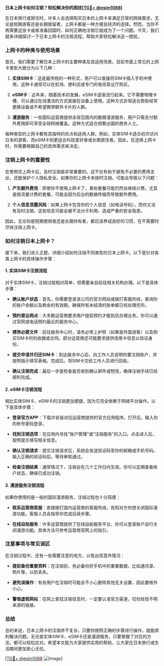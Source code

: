 **日本上网卡如何注销？轻松解决你的困扰[[TG💪+ @esim1088](https://t.me/s/esim1088)]**

在日本旅行或居住时，许多人会选择购买日本的上网卡来满足日常的网络需求。无论是短期游客还是长期居留者，上网卡都是一种方便且经济的选择。然而，当你不再需要这张卡或者准备回国时，如何正确地注销它就成为了一个问题。今天，我们就来详细探讨一下日本上网卡的注销流程，帮助大家轻松解决这一困扰。

### 上网卡的种类与使用场景

首先，我们需要了解日本上网卡的主要种类及其适用场景。目前市面上常见的上网卡类型大致分为以下几种：

1. **实体SIM卡**：这是最传统的一种形式，用户可以直接将SIM卡插入手机中使用。这种卡通常可以在机场、便利店或专门的电信营业厅购买。
   
2. **eSIM卡**：近年来，随着技术的发展，eSIM卡逐渐流行起来。它不需要物理卡槽，可以通过在线激活的方式直接在设备上使用。这种方式非常适合那些经常更换设备或不希望携带额外卡片的人群。

3. **漫游服务**：一些国际运营商提供全球范围内的数据漫游服务，用户只需支付额外费用即可享受全球网络覆盖。这种方式适合频繁出国的商务人士。

每种类型的上网卡都有其独特的优点和适用人群。例如，实体SIM卡适合初次访问日本的游客，而eSIM卡则更适合科技爱好者或长期居住者。因此，在选择上网卡时，你需要根据自己的具体需求来决定。

### 注销上网卡的重要性

在使用完上网卡后，及时注销是非常重要的。这不仅有助于避免不必要的费用支出，还能保护个人隐私安全。如果你的上网卡未按时注销，可能会导致以下问题：

1. **产生额外费用**：即使你不使用上网卡了，某些套餐可能仍然会继续计费。尤其是按流量计费的套餐，可能会因为后台的数据传输而导致额外费用。
   
2. **个人信息泄露风险**：如果上网卡包含你的个人信息（如电话号码），而你又没有及时注销，这些信息可能会被不法分子利用，造成严重的安全隐患。

因此，无论你是短期使用者还是长期持有者，都应该养成良好的习惯，在不需要时尽快注销上网卡。

### 如何注销日本上网卡？

接下来，我们进入正题，详细介绍如何注销不同类型的日本上网卡。以下是针对各类上网卡的具体操作步骤：

#### 1. 实体SIM卡注销流程

对于实体SIM卡，注销过程相对简单，但需要亲自前往相关机构办理。以下是具体步骤：

- **确认账户状态**：首先，你需要登录该公司的官方网站或拨打客服热线，查询你的账户余额以及剩余的有效期。确保所有未结清的账单都已经处理完毕。
  
- **预约营业网点**：大多数运营商要求用户提前预约才能到店办理业务。你可以通过官网或电话预约最近的服务中心。

- **携带必要文件**：前往服务中心时，请务必带上护照（如果是外国游客）以及购买SIM卡时的收据或合同。部分运营商还可能要求提供信用卡信息以验证身份。

- **提交申请并归还SIM卡**：到达服务中心后，向工作人员说明你要注销账户，并按照指示填写表格。完成后，将SIM卡交给工作人员进行回收。

- **确认注销完成**：最后一步是检查是否收到确认邮件或短信，确保注销手续已经顺利完成。

#### 2. eSIM卡注销流程

相比实体SIM卡，eSIM卡的注销更加便捷，因为它完全依赖于网络平台操作。以下是具体步骤：

- **登录官方APP**：下载并安装对应运营商提供的官方应用程序。打开后，输入你的账号密码登录。

- **找到注销选项**：在应用内寻找“账户管理”或“注销服务”的入口。点击进入后，按照提示填写相关信息。

- **确认注销请求**：提交注销请求后，系统会发送验证码至你的邮箱或手机号码。输入正确的验证码后，等待审核通过。

- **检查注销结果**：通常情况下，注销会在几个工作日内生效。你可以定期查看账户状态，确保已成功注销。

#### 3. 漫游服务注销流程

如果你使用的是一般的国际漫游服务，注销过程也十分简便：

- **联系运营商客服**：直接拨打国内运营商的客服热线，告知对方你想关闭国际漫游功能。客服人员会指导你完成后续步骤。

- **在线自助服务**：许多运营商提供了在线自助服务平台，你可以登录账户自行关闭漫游功能。具体方法可参考运营商官网上的指引。

### 注意事项与常见误区

在注销过程中，还有一些需要注意的地方，以免出现意外情况：

- **提前备份重要资料**：在注销前，务必备份好手机中的重要数据，比如通讯录、照片等，以防丢失。

- **避免误操作**：有些用户在注销时可能会不小心删除其他无关设置，因此要格外小心。

- **警惕虚假网站**：在网上查找注销信息时，一定要认准官方渠道，切勿轻信不明来源的链接。

### 总结

总的来说，日本上网卡的注销并不复杂，只要你按照正确的步骤进行操作，就能顺利解决问题。无论是实体SIM卡、eSIM卡还是漫游服务，只要掌握了对应的方法，都可以轻松应对。希望本文能为大家提供实用的帮助，让大家在日本旅行或生活期间更加安心无忧。

[[TG💪+ @esim1088](https://t.me/s/esim1088) ![Image](https://i.postimg.cc/4NQfJmqS/Snipaste-2025-05-13-00-14-12.png)]